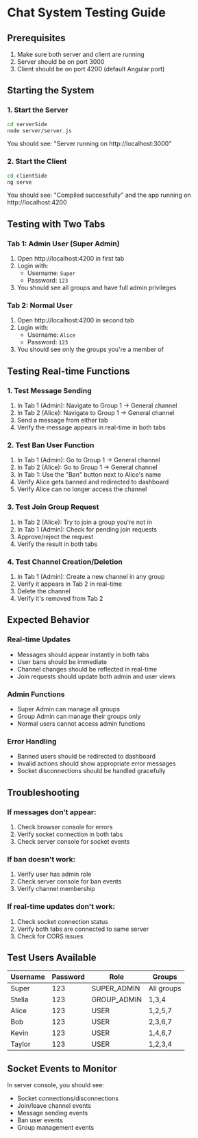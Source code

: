 # Chat System Testing Guide

## Prerequisites
1. Make sure both server and client are running
2. Server should be on port 3000
3. Client should be on port 4200 (default Angular port)

## Starting the System

### 1. Start the Server
```bash
cd serverSide
node server/server.js
```
You should see: "Server running on http://localhost:3000"

### 2. Start the Client
```bash
cd clientSide
ng serve
```
You should see: "Compiled successfully" and the app running on http://localhost:4200

## Testing with Two Tabs

### Tab 1: Admin User (Super Admin)
1. Open http://localhost:4200 in first tab
2. Login with:
   - Username: `Super`
   - Password: `123`
3. You should see all groups and have full admin privileges

### Tab 2: Normal User
1. Open http://localhost:4200 in second tab
2. Login with:
   - Username: `Alice`
   - Password: `123`
3. You should see only the groups you're a member of

## Testing Real-time Functions

### 1. Test Message Sending
1. In Tab 1 (Admin): Navigate to Group 1 → General channel
2. In Tab 2 (Alice): Navigate to Group 1 → General channel
3. Send a message from either tab
4. Verify the message appears in real-time in both tabs

### 2. Test Ban User Function
1. In Tab 1 (Admin): Go to Group 1 → General channel
2. In Tab 2 (Alice): Go to Group 1 → General channel
3. In Tab 1: Use the "Ban" button next to Alice's name
4. Verify Alice gets banned and redirected to dashboard
5. Verify Alice can no longer access the channel

### 3. Test Join Group Request
1. In Tab 2 (Alice): Try to join a group you're not in
2. In Tab 1 (Admin): Check for pending join requests
3. Approve/reject the request
4. Verify the result in both tabs

### 4. Test Channel Creation/Deletion
1. In Tab 1 (Admin): Create a new channel in any group
2. Verify it appears in Tab 2 in real-time
3. Delete the channel
4. Verify it's removed from Tab 2

## Expected Behavior

### Real-time Updates
- Messages should appear instantly in both tabs
- User bans should be immediate
- Channel changes should be reflected in real-time
- Join requests should update both admin and user views

### Admin Functions
- Super Admin can manage all groups
- Group Admin can manage their groups only
- Normal users cannot access admin functions

### Error Handling
- Banned users should be redirected to dashboard
- Invalid actions should show appropriate error messages
- Socket disconnections should be handled gracefully

## Troubleshooting

### If messages don't appear:
1. Check browser console for errors
2. Verify socket connection in both tabs
3. Check server console for socket events

### If ban doesn't work:
1. Verify user has admin role
2. Check server console for ban events
3. Verify channel membership

### If real-time updates don't work:
1. Check socket connection status
2. Verify both tabs are connected to same server
3. Check for CORS issues

## Test Users Available

| Username | Password | Role | Groups |
|----------|----------|------|---------|
| Super | 123 | SUPER_ADMIN | All groups |
| Stella | 123 | GROUP_ADMIN | 1,3,4 |
| Alice | 123 | USER | 1,2,5,7 |
| Bob | 123 | USER | 2,3,6,7 |
| Kevin | 123 | USER | 1,4,6,7 |
| Taylor | 123 | USER | 1,2,3,4 |

## Socket Events to Monitor

In server console, you should see:
- Socket connections/disconnections
- Join/leave channel events
- Message sending events
- Ban user events
- Group management events 